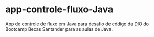 # app-controle-fluxo-Java
App de controle de fluxo em Java para desafio de código da DIO do Bootcamp Becas Santander para as aulas de Java.
